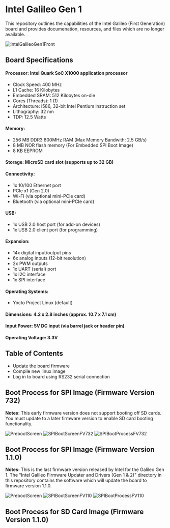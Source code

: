 # Intel Galileo Gen 1

This repository outlines the capabilities of the Intel Galileo (First Generation) board and provides documenation, resources, and files which are no longer available.

![IntelGalileoGen1Front](/images/Intel_Galileo_Gen1_Front.jpg?raw=true "Intel Galileo Gen1 Front")

## Board Specifications

#### Processor: Intel Quark SoC X1000 application processor
- Clock Speed: 400 MHz
- L1 Cache: 16 Kilobytes
- Embedded SRAM: 512 Kilobytes on-die
- Cores (Threads): 1 (1)
- Architecture: i586, 32-bit Intel Pentium instruction set
- Lithography: 32 nm
- TDP: 12.5 Watts
#### Memory:
- 256 MB DDR3 800MHz RAM (Max Memory Bandwith: 2.5 GB/s)
- 8 MB NOR flash memory (For Embedded SPI Boot Image)
- 8 KB EEPROM
#### Storage: MicroSD card slot (supports up to 32 GB)
#### Connectivity:
- 1x 10/100 Ethernet port
- PCIe x1 (Gen 2.0)
- Wi-Fi (via optional mini-PCIe card)
- Bluetooth (via optional mini-PCIe card)
#### USB:
- 1x USB 2.0 host port (for add-on devices)
- 1x USB 2.0 client port (for programming)
#### Expansion:
- 14x digital input/output pins
- 6x analog inputs (12-bit resolution)
- 2x PWM outputs
- 1x UART (serial) port
- 1x I2C interface
- 1x SPI interface
#### Operating Systems:
- Yocto Project Linux (default)
#### Dimensions: 4.2 x 2.8 inches (approx. 10.7 x 7.1 cm)
#### Input Power: 5V DC input (via barrel jack or header pin)
#### Operating Voltage: 3.3V

## Table of Contents

- Update the board firmware
- Compile new linux image
- Log in to board using RS232 serial connection

## Boot Process for SPI Image (Firmware Version 732)

**Notes:** This early firmware version does not support booting off SD cards.  You must update to a later firmware version to enable SD card booting functionality.

![PrebootScreen](/images/Intel_Galileo_Gen1_Preboot_Screen.jpg?raw=true "Preboot Screen")
![SPIBootScreenFV732](/images/Intel_Galileo_Gen1_SPI_Boot_Screen_FV732.jpg?raw=true "SPI Boot Screen Firmware Version 732")
![SPIBootProcessFV732](/images/Intel_Galileo_Gen1_SPI_Boot_Process_FV732.jpg?raw=true "SPI Boot Process Firmware Version 732")

## Boot Process for SPI Image (Firmware Version 1.1.0)

**Notes:** This is the last firmware version released by Intel for the Galileo Gen 1.  The "Intel Galileo Firmware Updater and Drivers (Gen 1 & 2)" directory in this repository contains the software which will update the board to firmware version 1.1.0.

![PrebootScreen](/images/Intel_Galileo_Gen1_Preboot_Screen.jpg?raw=true "Preboot Screen")
![SPIBootScreenFV110](/images/Intel_Galileo_Gen1_SPI_Boot_Screen_FV110.jpg?raw=true "SPI Boot Screen Firmware Version 1.1.0")
![SPIBootProcessFV110](/images/Intel_Galileo_Gen1_SPI_Boot_Process_FV110.jpg?raw=true "SPI Boot Process Firmware Version 1.1.0")

## Boot Process for SD Card Image (Firmware Version 1.1.0)


